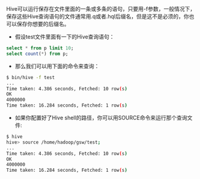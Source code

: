 Hive可以运行保存在文件里面的一条或多条的语句，只要用-f参数，一般情况下，保存这些Hive查询语句的文件通常用.q或者.hql后缀名，但是这不是必须的，你也可以保存你想要的后缀名。
- 假设test文件里面有一下的Hive查询语句：
```sql
select * from p limit 10;
select count(*) from p;
```
- 那么我们可以用下面的命令来查询：
```bash
$ bin/hive -f test
...
Time taken: 4.386 seconds, Fetched: 10 row(s)
OK
4000000
Time taken: 16.284 seconds, Fetched: 1 row(s)
```

- 如果你配置好了Hive shell的路径，你可以用SOURCE命令来运行那个查询文件:
```bash
$ hive
hive> source /home/hadoop/gsw/test;
...
Time taken: 4.386 seconds, Fetched: 10 row(s)
OK
4000000
Time taken: 16.284 seconds, Fetched: 1 row(s)
```
